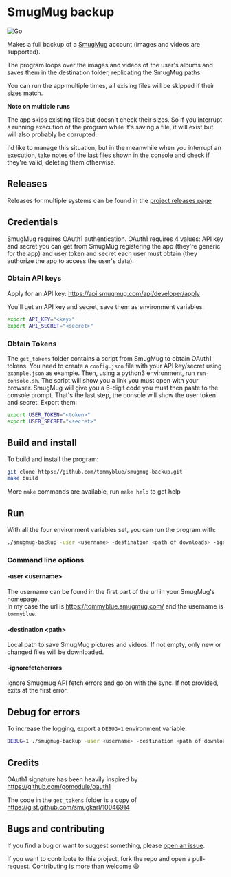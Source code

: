 # SmugMug backup

![Go](https://github.com/tommyblue/smugmug-backup/workflows/Go/badge.svg)

Makes a full backup of a [SmugMug](https://www.smugmug.com/) account (images and videos are supported).

The program loops over the images and videos of the user's albums and saves them in the destination
folder, replicating the SmugMug paths.

You can run the app multiple times, all exising files will be skipped if their sizes match.

**Note on multiple runs**

The app skips existing files but doesn't check their sizes. So if you interrupt a running execution
of the program while it's saving a file, it will exist but will also probably be corrupted.

I'd like to manage this situation, but in the meanwhile when you interrupt an execution, take notes
of the last files shown in the console and check if they're valid, deleting them otherwise.

## Releases

Releases for multiple systems can be found in the [project releases page](https://github.com/tommyblue/smugmug-backup/releases)

## Credentials

SmugMug requires OAuth1 authentication. OAuth1 requires 4 values: API key and secret you can get
from SmugMug registering the app (they're generic for the app) and user token and secret each user
must obtain (they authorize the app to access the user's data).

### Obtain API keys

Apply for an API key: https://api.smugmug.com/api/developer/apply

You'll get an API key and secret, save them as environment variables:

```sh
export API_KEY="<key>"
export API_SECRET="<secret>"
```

### Obtain Tokens

The `get_tokens` folder contains a script from SmugMug to obtain OAuth1 tokens.
You need to create a `config.json` file with your API key/secret using `example.json` as example.
Then, using a python3 environment, run `run-console.sh`.
The script will show you a link you must open with your browser. SmugMug will give you a 6-digit
code you must then paste to the console prompt.
That's the last step, the console will show the user token and secret. Export them:

```sh
export USER_TOKEN="<token>"
export USER_SECRET="<secret>"
```

## Build and install

To build and install the program:

```sh
git clone https://github.com/tommyblue/smugmug-backup.git
make build
```

More `make` commands are available, run `make help` to get help
## Run

With all the four environment variables set, you can run the program with:

```sh
./smugmug-backup -user <username> -destination <path of downloads> -ignorefetcherrors
```

### Command line options

#### -user \<username\>

The username can be found in the first part of the url in your SmugMug's homepage.  
In my case the url is https://tommyblue.smugmug.com/ and the username is `tommyblue`.

#### -destination \<path\>

Local path to save SmugMug pictures and videos. If not empty, only new or changed files will be downloaded.

#### -ignorefetcherrors

Ignore Smugmug API fetch errors and go on with the sync. If not provided, exits at the first error.

## Debug for errors

To increase the logging, export a `DEBUG=1` environment variable:

```sh
DEBUG=1 ./smugmug-backup -user <username> -destination <path of downloads>
```

## Credits

OAuth1 signature has been heavily inspired by https://github.com/gomodule/oauth1

The code in the `get_tokens` folder is a copy of https://gist.github.com/smugkarl/10046914

## Bugs and contributing

If you find a bug or want to suggest something, please [open an issue](https://github.com/tommyblue/smugmug-backup/issues/new).

If you want to contribute to this project, fork the repo and open a pull-request. Contributing is more than welcome :smile:
